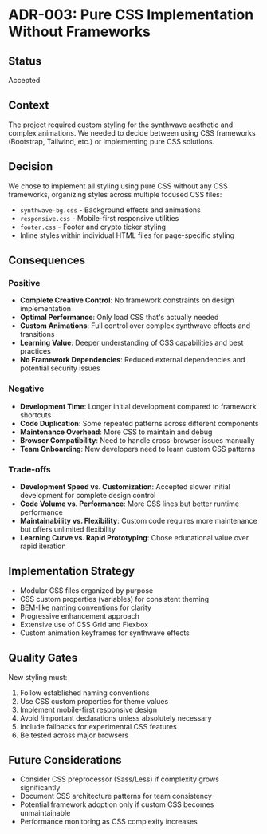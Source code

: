 # ADR-003: Pure CSS Implementation Without Frameworks

## Status
Accepted

## Context
The project required custom styling for the synthwave aesthetic and complex animations. We needed to decide between using CSS frameworks (Bootstrap, Tailwind, etc.) or implementing pure CSS solutions.

## Decision
We chose to implement all styling using pure CSS without any CSS frameworks, organizing styles across multiple focused CSS files:
- `synthwave-bg.css` - Background effects and animations
- `responsive.css` - Mobile-first responsive utilities
- `footer.css` - Footer and crypto ticker styling
- Inline styles within individual HTML files for page-specific styling

## Consequences

### Positive
- **Complete Creative Control**: No framework constraints on design implementation
- **Optimal Performance**: Only load CSS that's actually needed
- **Custom Animations**: Full control over complex synthwave effects and transitions
- **Learning Value**: Deeper understanding of CSS capabilities and best practices
- **No Framework Dependencies**: Reduced external dependencies and potential security issues

### Negative
- **Development Time**: Longer initial development compared to framework shortcuts
- **Code Duplication**: Some repeated patterns across different components
- **Maintenance Overhead**: More CSS to maintain and debug
- **Browser Compatibility**: Need to handle cross-browser issues manually
- **Team Onboarding**: New developers need to learn custom CSS patterns

### Trade-offs
- **Development Speed vs. Customization**: Accepted slower initial development for complete design control
- **Code Volume vs. Performance**: More CSS lines but better runtime performance
- **Maintainability vs. Flexibility**: Custom code requires more maintenance but offers unlimited flexibility
- **Learning Curve vs. Rapid Prototyping**: Chose educational value over rapid iteration

## Implementation Strategy
- Modular CSS files organized by purpose
- CSS custom properties (variables) for consistent theming
- BEM-like naming conventions for clarity
- Progressive enhancement approach
- Extensive use of CSS Grid and Flexbox
- Custom animation keyframes for synthwave effects

## Quality Gates
New styling must:
1. Follow established naming conventions
2. Use CSS custom properties for theme values
3. Implement mobile-first responsive design
4. Avoid !important declarations unless absolutely necessary
5. Include fallbacks for experimental CSS features
6. Be tested across major browsers

## Future Considerations
- Consider CSS preprocessor (Sass/Less) if complexity grows significantly
- Document CSS architecture patterns for team consistency
- Potential framework adoption only if custom CSS becomes unmaintainable
- Performance monitoring as CSS complexity increases